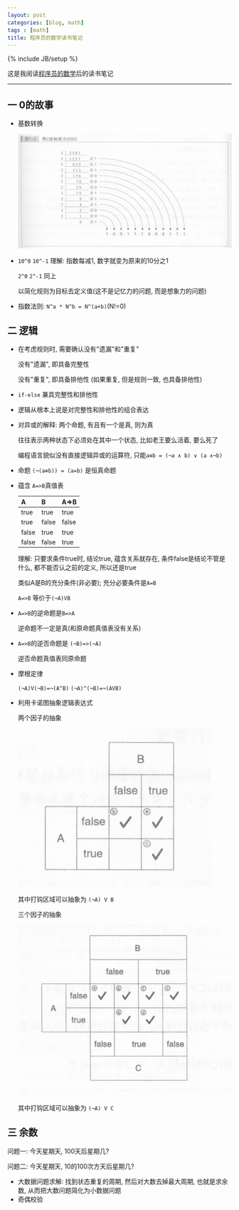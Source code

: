 ```yaml
---
layout: post
categories: [blog, math]
tags : [math]
title: 程序员的数学读书笔记
---
```

{% include JB/setup %}


这是我阅读[程序员的数学](http://book.douban.com/subject/19949020/)后的读书笔记

---

## 一 0的故事

* 基数转换

  <img src="/assets/images/math/jszh.png" />

* `10^0` `10^-1` 理解: 指数每减1, 数字就变为原来的10分之1

  `2^0` `2^-1` 同上

  以简化规则为目标去定义值(这不是记忆力的问题, 而是想象力的问题)

* 指数法则: `N^a * N^b = N^(a+b)`(N!=0)

## 二 逻辑

* 在考虑规则时, 需要确认没有"遗漏"和"重复"

  没有"遗漏", 即具备完整性

  没有"重复", 即具备排他性 (如果重复, 但是规则一致, 也具备排他性)

* `if-else` 兼具完整性和排他性

* 逻辑从根本上说是对完整性和排他性的组合表达

* 对异或的解释: 两个命题, 有且有一个是真, 则为真

  往往表示两种状态下必须处在其中一个状态, 比如老王要么活着, 要么死了

  编程语言貌似没有直接逻辑异或的运算符, 只能`a⊕b = (¬a ∧ b) ∨ (a ∧¬b)`

* 命题 `(¬(a⊕b)) = (a=b)` 是恒真命题

* 蕴含 `A=>B`真值表

  | A    | B    | A=>B |
  | ---- | ---- | ---- |
  | true | true | true |
  | true | false| false|
  | false| true | true |
  | false| false| true |

  理解: 只要求条件true时, 结论true, 蕴含关系就存在, 条件false是结论不管是什么, 都不能否认之前的定义, 所以还是true

  类似A是B的充分条件(非必要); 充分必要条件是`A=B`

  `A=>B` 等价于`(¬A)VB`

* `A=>B`的逆命题是`B=>A`

  逆命题不一定是真(和原命题真值表没有关系)

* `A=>B`的逆否命题是 `(¬B)=>(¬A)`

  逆否命题真值表同原命题

* 摩根定律

  `(¬A)V(¬B)=¬(A^B)`
  `(¬A)^(¬B)=¬(AVB)`

* 利用卡诺图抽象逻辑表达式

  两个因子的抽象

  <img src="/assets/images/math/knt1.png" />

  其中打钩区域可以抽象为 `(¬A) V B`

  三个因子的抽象

  <img src="/assets/images/math/knt2.png" />

  其中打钩区域可以抽象为 `(¬A) V C`

## 三 余数

问题一: 今天星期天, 100天后星期几?

问题二: 今天星期天, 10的100次方天后星期几?

* 大数据问题求解: 找到状态重复的周期, 然后对大数去掉最大周期, 也就是求余数, 从而把大数问题简化为小数据问题
* 奇偶校验
